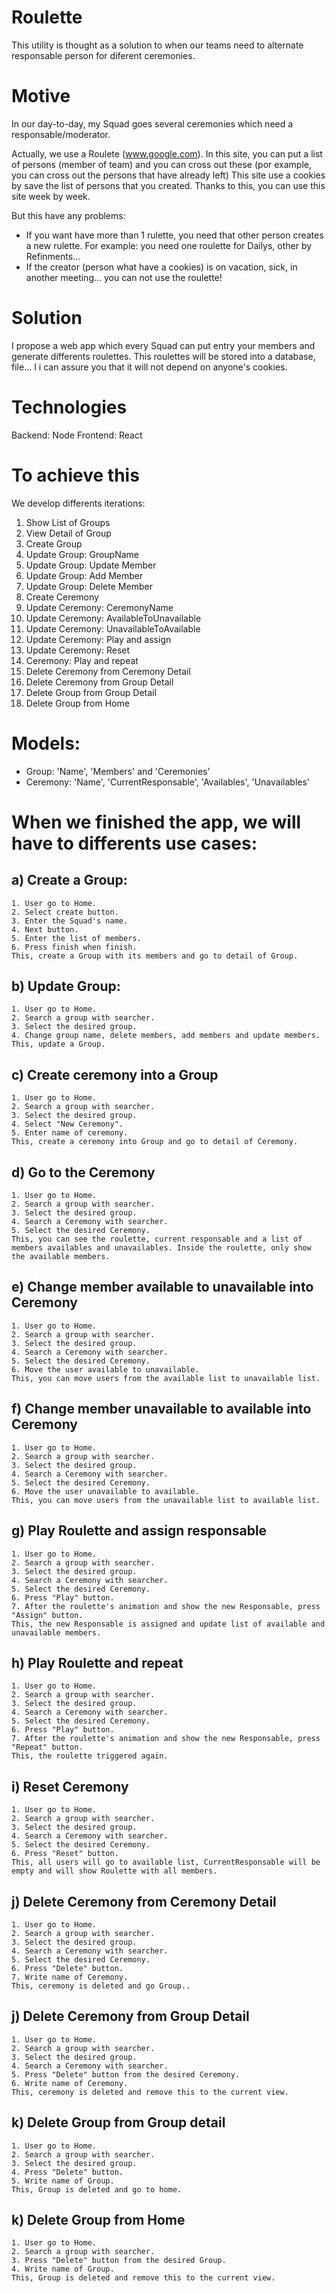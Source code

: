 # Roulette
This utility is thought as a solution to when our teams need to alternate responsable person for diferent ceremonies.

# Motive
In our day-to-day, my Squad goes several ceremonies which need a responsable/moderator.

Actually, we use a Roulete (www.google.com). In this site, you can put a list of persons (member of team) and you can cross out these (por example, you can cross out the persons that have already left)
This site use a cookies by save the list of persons that you created. Thanks to this, you can use this site week by week.

But this have any problems:
- If you want have more than 1 rulette, you need that other person creates a new rulette. For example: you need one roulette for Dailys, other by Refinments...
- If the creator (person what have a cookies) is on vacation, sick, in another meeting... you can not use the roulette!

# Solution
I propose a web app which every Squad can put entry your members and generate differents roulettes. This roulettes will be stored into a database, file... I i can assure you that it will not depend on anyone's cookies.

# Technologies
Backend: Node
Frontend: React

# To achieve this
We develop differents iterations:

1. Show List of Groups
2. View Detail of Group
3. Create Group
4. Update Group: GroupName
5. Update Group: Update Member
6. Update Group: Add Member
7. Update Group: Delete Member
8. Create Ceremony
9. Update Ceremony: CeremonyName
10. Update Ceremony: AvailableToUnavailable
11. Update Ceremony: UnavailableToAvailable
12. Update Ceremony: Play and assign
12. Update Ceremony: Reset
13. Ceremony: Play and repeat
14. Delete Ceremony from Ceremony Detail
14. Delete Ceremony from Group Detail
14. Delete Group from Group Detail
14. Delete Group from Home

# Models:
- Group: 'Name', 'Members' and 'Ceremonies'
- Ceremony: 'Name', 'CurrentResponsable', 'Availables', 'Unavailables'

# When we finished the app, we will have to differents use cases:
## a) Create a Group:
	1. User go to Home.
	2. Select create button.
	3. Enter the Squad's name.
	4. Next button.
	5. Enter the list of members.
	6. Press finish when finish.
	This, create a Group with its members and go to detail of Group.

## b) Update Group:
	1. User go to Home.
	2. Search a group with searcher.
	3. Select the desired group.
	4. Change group name, delete members, add members and update members.
	This, update a Group.

## c) Create ceremony into a Group
	1. User go to Home.
	2. Search a group with searcher.
	3. Select the desired group.
	4. Select "New Ceremony".
	5. Enter name of ceremony.
	This, create a ceremony into Group and go to detail of Ceremony.

## d) Go to the Ceremony
	1. User go to Home.
	2. Search a group with searcher.
	3. Select the desired group.
	4. Search a Ceremony with searcher.
	5. Select the desired Ceremony.
	This, you can see the roulette, current responsable and a list of members availables and unavailables. Inside the roulette, only show the available members.

## e) Change member available to unavailable into Ceremony
	1. User go to Home.
	2. Search a group with searcher.
	3. Select the desired group.
	4. Search a Ceremony with searcher.
	5. Select the desired Ceremony.
	6. Move the user available to unavailable.
	This, you can move users from the available list to unavailable list.

## f) Change member unavailable to available into Ceremony
	1. User go to Home.
	2. Search a group with searcher.
	3. Select the desired group.
	4. Search a Ceremony with searcher.
	5. Select the desired Ceremony.
	6. Move the user unavailable to available.
	This, you can move users from the unavailable list to available list.

## g) Play Roulette and assign responsable
	1. User go to Home.
	2. Search a group with searcher.
	3. Select the desired group.
	4. Search a Ceremony with searcher.
	5. Select the desired Ceremony.
	6. Press "Play" button.
	7. After the roulette's animation and show the new Responsable, press "Assign" button.
	This, the new Responsable is assigned and update list of available and unavailable members.

## h) Play Roulette and repeat
	1. User go to Home.
	2. Search a group with searcher.
	3. Select the desired group.
	4. Search a Ceremony with searcher.
	5. Select the desired Ceremony.
	6. Press "Play" button.
	7. After the roulette's animation and show the new Responsable, press "Repeat" button.
	This, the roulette triggered again.

## i) Reset Ceremony
	1. User go to Home.
	2. Search a group with searcher.
	3. Select the desired group.
	4. Search a Ceremony with searcher.
	5. Select the desired Ceremony.
	6. Press "Reset" button.
	This, all users will go to available list, CurrentResponsable will be empty and will show Roulette with all members.

## j) Delete Ceremony from Ceremony Detail
	1. User go to Home.
	2. Search a group with searcher.
	3. Select the desired group.
	4. Search a Ceremony with searcher.
	5. Select the desired Ceremony.
	6. Press "Delete" button.
	7. Write name of Ceremony.
	This, ceremony is deleted and go Group..

## j) Delete Ceremony from Group Detail
	1. User go to Home.
	2. Search a group with searcher.
	3. Select the desired group.
	4. Search a Ceremony with searcher.
	5. Press "Delete" button from the desired Ceremony.
	6. Write name of Ceremony.
	This, ceremony is deleted and remove this to the current view.

## k) Delete Group from Group detail
	1. User go to Home.
	2. Search a group with searcher.
	3. Select the desired group.
	4. Press "Delete" button.
	5. Write name of Group.
	This, Group is deleted and go to home.

## k) Delete Group from Home
	1. User go to Home.
	2. Search a group with searcher.
	3. Press "Delete" button from the desired Group.
	4. Write name of Group.
	This, Group is deleted and remove this to the current view.
